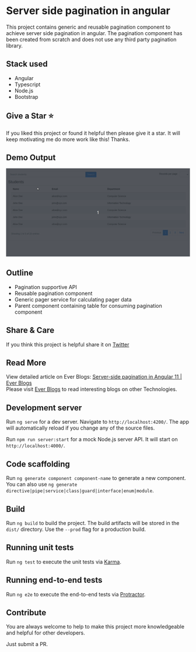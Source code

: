 # Server side pagination in angular

This project contains generic and reusable pagination component to achieve server side pagination in angular. The pagination component has been created from scratch and does not use any third party pagination library. 

## Stack used
- Angular
- Typescript
- Node.js
- Bootstrap

## Give a Star ⭐
If you liked this project or found it helpful then please give it a star. It will keep motivating me do more work like this! Thanks.

## Demo Output

![Demo](./demo-output.gif)

## Outline
- Pagination supportive API
- Reusable pagination component
- Generic pager service for calculating pager data
- Parent component containing table for consuming pagination component

## Share & Care

If you think this project is helpful share it on [Twitter](https://twitter.com/intent/tweet?url=https://github.com/navanathjadhav/pagination-angular)

## Read More
View detailed article on Ever Blogs: [Server-side pagination in Angular 11 | Ever Blogs](https://everblogs.com/angular/server-side-pagination-in-angular-11/)
<br>
Please visit [Ever Blogs](https://everblogs.com/) to read interesting blogs on other Technologies.

## Development server

Run `ng serve` for a dev server. Navigate to `http://localhost:4200/`. The app will automatically reload if you change any of the source files.

Run `npm run server:start` for a mock Node.js server API. It will start on `http://localhost:4000/`.

## Code scaffolding

Run `ng generate component component-name` to generate a new component. You can also use `ng generate directive|pipe|service|class|guard|interface|enum|module`.

## Build

Run `ng build` to build the project. The build artifacts will be stored in the `dist/` directory. Use the `--prod` flag for a production build.

## Running unit tests

Run `ng test` to execute the unit tests via [Karma](https://karma-runner.github.io).

## Running end-to-end tests

Run `ng e2e` to execute the end-to-end tests via [Protractor](http://www.protractortest.org/).

## Contribute

You are always welcome to help to make this project more knowledgeable and helpful for other developers.

Just submit a PR.
